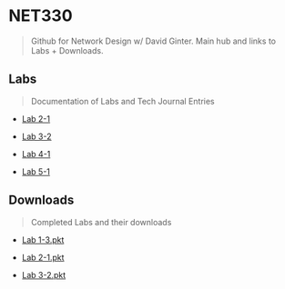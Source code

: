 # NET330
> Github for Network Design w/ David Ginter. Main hub and links to Labs + Downloads.
## Labs
> Documentation of Labs and Tech Journal Entries

* [Lab 2-1](https://github.com/seabar24/NET330/wiki/Lab-2‐1)

* [Lab 3-2](https://github.com/seabar24/NET330/wiki/Lab-3‐2)

* [Lab 4-1](https://github.com/seabar24/NET330/wiki/Lab-4‐1)

* [Lab 5-1]()

## Downloads
> Completed Labs and their downloads
* [Lab 1-3.pkt](https://champlain.instructure.com/courses/2088102/assignments/31053540/submissions/4076874?download=281735857)

* [Lab 2-1.pkt](https://champlain.instructure.com/courses/2088102/assignments/31053546/submissions/4076874?download=281835115)

* [Lab 3-2.pkt](https://champlain.instructure.com/courses/2088102/assignments/31053552/submissions/4076874?download=282587051)
